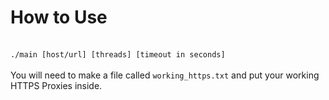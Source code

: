 <h1>How to Use</h1><br>
<code>./main [host/url] [threads] [timeout in seconds]</code>
<br><br>
You will need to make a file called <code>working_https.txt</code> and put your working HTTPS Proxies inside.
